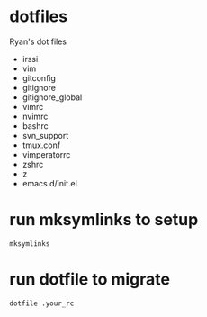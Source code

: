 dotfiles
========

Ryan's dot files

* irssi
* vim
* gitconfig
* gitignore
* gitignore_global
* vimrc
* nvimrc
* bashrc
* svn_support
* tmux.conf
* vimperatorrc
* zshrc
* z
* emacs.d/init.el

run mksymlinks to setup
======
`mksymlinks`

run dotfile to migrate
=======
`dotfile .your_rc`
